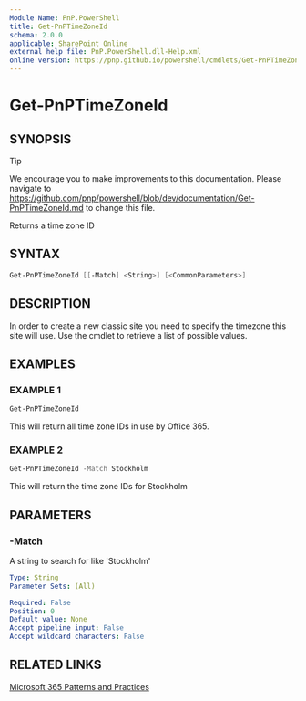 ```yaml
---
Module Name: PnP.PowerShell
title: Get-PnPTimeZoneId
schema: 2.0.0
applicable: SharePoint Online
external help file: PnP.PowerShell.dll-Help.xml
online version: https://pnp.github.io/powershell/cmdlets/Get-PnPTimeZoneId.html
---
```

 
# Get-PnPTimeZoneId

## SYNOPSIS

> [!TIP]
> We encourage you to make improvements to this documentation. Please navigate to https://github.com/pnp/powershell/blob/dev/documentation/Get-PnPTimeZoneId.md to change this file.

Returns a time zone ID

## SYNTAX

```powershell
Get-PnPTimeZoneId [[-Match] <String>] [<CommonParameters>]
```

## DESCRIPTION
In order to create a new classic site you need to specify the timezone this site will use. Use the cmdlet to retrieve a list of possible values.

## EXAMPLES

### EXAMPLE 1
```powershell
Get-PnPTimeZoneId
```

This will return all time zone IDs in use by Office 365.

### EXAMPLE 2
```powershell
Get-PnPTimeZoneId -Match Stockholm
```

This will return the time zone IDs for Stockholm

## PARAMETERS

### -Match
A string to search for like 'Stockholm'

```yaml
Type: String
Parameter Sets: (All)

Required: False
Position: 0
Default value: None
Accept pipeline input: False
Accept wildcard characters: False
```

## RELATED LINKS

[Microsoft 365 Patterns and Practices](https://aka.ms/m365pnp)

